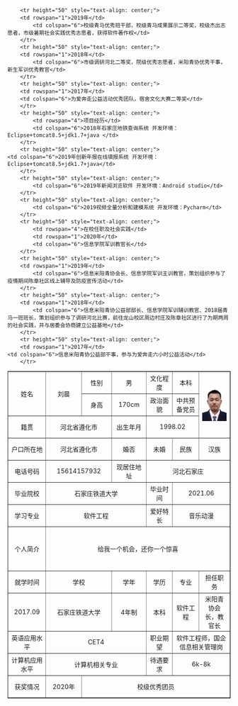 <table border="1"
		  cellspacing="0px"
		  style="margin:auto;"
		  width="800px">
		<tr height="50"  style="text-align: center;">
			<td rowspan="2" >姓名</td>
            <td rowspan="2" width="100">刘晨</td>
			<td width="100">性别</td>
			<td width="100">男</td>
			<td>文化程度</td>
			<td width="100">本科</td>
			<td  rowspan="3" width="120"><img src="证件照.jpg"></td>
		</tr>
		<tr height="50" style="text-align: center;">
			<td>身高</td>
			<td>170cm</td>
			<td>政治面貌</td>
			<td>中共预备党员</td>
		</tr>
		<tr height="50" style="text-align: center;">
			<td width="100">籍贯</td>
			<td colspan="2">河北省遵化市</td>
			<td>出生年月</td>
			<td colspan="2">1998.02</td>
		</tr>
		<tr height="50" style="text-align: center;">
			<td>户口所在地</td>
			<td colspan="2">河北省遵化市</td>
			<td>婚否</td>
			<td width="100">未婚</td>
			<td>民族</td>
			<td>汉族</td>
		</tr>
		<tr height="50" style="text-align: center;">
			<td>电话号码</td>
			<td colspan="2">15614157932</td>
			<td>现居住地址</td>
			<td colspan="3">河北石家庄</td>
		</tr>			
		<tr height="50" style="text-align: center;">
			<td>毕业院校</td>
			<td colspan="3">石家庄铁道大学</td>
			<td>毕业时间</td>
			<td colspan="2">2021.06</td>
		</tr>
		<tr height="50" style="text-align: center;">
			<td>学习专业</td>
			<td colspan="3">软件工程</td>
			<td>爱好特长</td>
			<td colspan="2">音乐动漫</td>
		</tr>
		<tr height="50" style="text-align: center;">
			<td rowspan="2">个人简介</td>
			<td colspan="6" rowspan="2">给我一个机会，还你一个惊喜</td>
		<tr height="50" style="text-align: center;">			
		</tr>
		<tr height="50" style="text-align: center;">
			<td>就学时间</td>
			<td colspan="2">学校</td>
			<td>学年</td>
			<td>学历</td>
			<td>专业</td>
			<td>担任职务</td>
		</tr>
		<tr height="50" style="text-align: center;">
			<td>2017.09</td>
			<td colspan="2">石家庄铁道大学</td>
			<td>4年制</td>
			<td>本科</td>
			<td>软件工程</td>
			<td>米阳青协会长，教官长</td>
		</tr>
		<tr height="50" style="text-align: center;">
			<td>英语应用水平</td>
			<td colspan="3">CET4</td>
			<td>职业期望</td>
			<td colspan="2">软件工程师，国企信息相关管理岗</td>
		</tr>
		<tr height="50" style="text-align: center;">
			<td>计算机应用水平</td>
			<td colspan="3">计算机相关专业</td>
			<td>待遇要求</td>
			<td colspan="2">6k-8k</td>
		</tr>
        	<tr height="50" style="text-align: center;">
			<td rowspan="4">获奖情况</td>
            <td rowspan="1">2020年</td>	
			<td colspan="6">校级优秀团员</td>	
		</tr>
        
		<tr height="50" style="text-align: center;">
        <td rowspan="1">2019年</td>	
			<td colspan="6">校级青马优秀班干部，校级青马成果展示二等奖，校级杰出志愿者，市级暑期社会实践优秀志愿者，获得软件著作权</td>	
		</tr>
		<tr height="50" style="text-align: center;">
        <td rowspan="1">2018年</td>
			<td colspan="6">市级调研河北二等奖，院级优秀志愿者，米阳青协优秀干事，新生军训优秀教官</td>
		</tr>
		<tr height="50" style="text-align: center;">
        <td rowspan="1">2017年</td>	
	    <td colspan="6">为爱奔走公益活动优秀团队，宿舍文化大赛二等奖</td>
		</tr>
		<tr height="50" style="text-align: center;">
			<td rowspan="4">项目经历</td>	
			<td colspan="6">2018年石家庄地铁查询系统 开发环境：Eclipse+tomcat8.5+jdk1.7+java </td>	
		</tr>
		<tr height="50" style="text-align: center;">	
	<td colspan="6">2019年创新年报在线填报系统 开发环境：Eclipse+tomcat8.5+jdk1.7+java</td>
		</tr>
		<tr height="50" style="text-align: center;">	
			<td colspan="6">2019年新闻浏览软件 开发环境：Android studio</td>	
		</tr>
		<tr height="50" style="text-align: center;">
			<td colspan="6">2019视频全量分析和建模系统 开发环境：Pycharm</td>
		</tr>
		<tr height="50" style="text-align: center;">
			<td rowspan="4">在校任职及社会实践</td>	
            <td rowspan="1">2020年</td>	
			<td colspan="6">信息学院军训教官长</td>	
		</tr>
		<tr height="50" style="text-align: center;">
        <td rowspan="1">2019年</td>		
			<td colspan="6">信息米阳青协会长、信息学院军训主训教官，策划组织参与了疫情期间陈章社区线上辅导及防疫宣传活动</td>	
		</tr>
		<tr height="50" style="text-align: center;">
        <td rowspan="1">2018年</td>	
			<td colspan="6">信息米阳青协公益部部长、信息学院军训辅训教官、2018届青马一班班长，策划组织参与了调研河北比赛，前往龙山校区周边村庄及陈章社区进行了为期两周的社会实践，并与居委会协商建立公益基地</td>
		</tr>
		<tr height="50" style="text-align: center;">
        <td rowspan="1">2017年</td>		
	<td colspan="6">信息米阳青协公益部干事，参与为爱奔走六小时公益活动</td>
		</tr>
</table>

